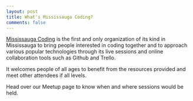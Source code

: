 ```yaml
---
layout: post
title: What's Mississauga Coding?
comments: false
---
```


[Mississauga Coding](http://www.meetup.com/Mississauga-Coding-learn-to-code/) is the first and only organization of its kind in Mississauga to bring people interested in coding together and to approach various popular technologies through its live sessions and online collaboration tools such as Github and Trello.

It welcomes people of all ages to benefit from the resources provided and meet other attendees if all levels. 

Head over our Meetup page to know when and where sessions would be held. 
